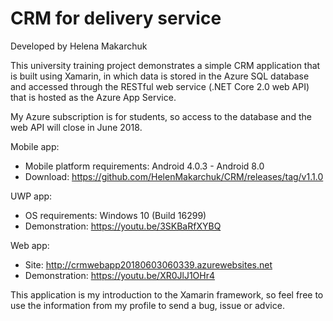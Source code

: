# CRM for delivery service
Developed by Helena Makarchuk

This university training project demonstrates a simple CRM application that is built using Xamarin, in which data is stored in the Azure SQL database and accessed through the RESTful web service (.NET Core 2.0 web API) that is hosted as the Azure App Service.

My Azure subscription is for students, so access to the database and the web API will close in June 2018.

Mobile app:
- Mobile platform requirements: Android 4.0.3 - Android 8.0
- Download: https://github.com/HelenMakarchuk/CRM/releases/tag/v1.1.0

UWP app:
- OS requirements: Windows 10 (Build 16299)
- Demonstration: https://youtu.be/3SKBaRfXYBQ

Web app: 
- Site: http://crmwebapp20180603060339.azurewebsites.net
- Demonstration: https://youtu.be/XR0JlJ1OHr4

This application is my introduction to the Xamarin framework, so feel free to use the information from my profile to send a bug, issue or advice.
